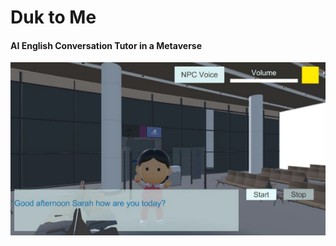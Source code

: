 # Duk to Me
#### AI English Conversation Tutor in a Metaverse
[![Preview of PDF](./assets/duktome_main.png)](./assets/IDEA_DukToMe.pdf)
